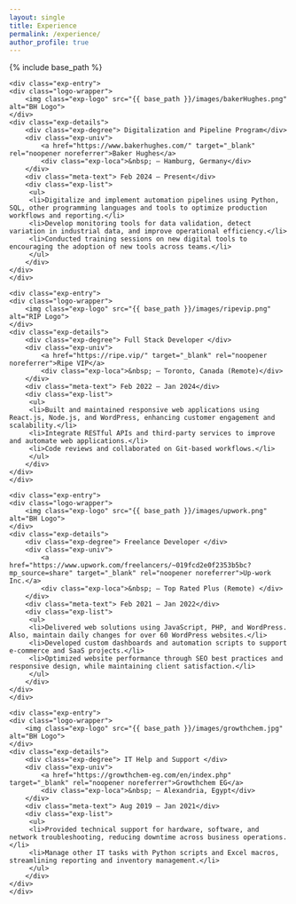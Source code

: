 ```yaml
---
layout: single
title: Experience
permalink: /experience/
author_profile: true
---
```



<style>.exp-entry{display:flex;justify-content:normal;align-items:flex-start;margin-bottom:1.5em;flex-wrap:wrap}.exp-logo,.exp-logo{width:120px;object-fit:contain}.logo-wrapper{background-color:var(--global-bg-color);display:inline-flex;align-items:center;justify-content:center;margin-top:10px;margin-left:10px;min-width:80px;min-height:50px;padding:8px;border-radius:8px;margin-right:5%;max-width:20%}.exp-details{max-width:75%}.exp-degree{font-weight:700;font-size:1.1em}.exp-univ{margin-top:.2em;font-style:italic;display:flex}.exp-univ div{font-style:normal}.exp-list{margin-top:.3em;font-size:.97em}.exp-list ul{padding-left:25px}.meta-text{min-width:170px;color:var(--meta-color);font-size:.95em}</style>

{% include base_path %}
<div class="experience-list">

    <div class="exp-entry">
    <div class="logo-wrapper">
        <img class="exp-logo" src="{{ base_path }}/images/bakerHughes.png" alt="BH Logo">
    </div>
    <div class="exp-details">
        <div class="exp-degree"> Digitalization and Pipeline Program</div>
        <div class="exp-univ">
            <a href="https://www.bakerhughes.com/" target="_blank" rel="noopener noreferrer">Baker Hughes</a>
            <div class="exp-loca">&nbsp; – Hamburg, Germany</div>
        </div>
        <div class="meta-text"> Feb 2024 – Present</div>
        <div class="exp-list">
         <ul>
         <li>Digitalize and implement automation pipelines using Python, SQL, other programming languages and tools to optimize production workflows and reporting.</li>
         <li>Develop monitoring tools for data validation, detect variation in industrial data, and improve operational efficiency.</li>
         <li>Conducted training sessions on new digital tools to encouraging the adoption of new tools across teams.</li>
         </ul>
        </div>
    </div>
    </div>

    <div class="exp-entry">
    <div class="logo-wrapper">
        <img class="exp-logo" src="{{ base_path }}/images/ripevip.png" alt="RIP Logo">
    </div>
    <div class="exp-details">
        <div class="exp-degree"> Full Stack Developer </div>
        <div class="exp-univ">
            <a href="https://ripe.vip/" target="_blank" rel="noopener noreferrer">Ripe VIP</a>
            <div class="exp-loca">&nbsp; – Toronto, Canada (Remote)</div>
        </div>
        <div class="meta-text"> Feb 2022 – Jan 2024</div>
        <div class="exp-list">
         <ul>
         <li>Built and maintained responsive web applications using React.js, Node.js, and WordPress, enhancing customer engagement and scalability.</li>
         <li>Integrate RESTful APIs and third-party services to improve and automate web applications.</li>
         <li>Code reviews and collaborated on Git-based workflows.</li>
         </ul>
        </div>
    </div>
    </div>

    <div class="exp-entry">
    <div class="logo-wrapper">
        <img class="exp-logo" src="{{ base_path }}/images/upwork.png" alt="BH Logo">
    </div>
    <div class="exp-details">
        <div class="exp-degree"> Freelance Developer </div>
        <div class="exp-univ">
            <a href="https://www.upwork.com/freelancers/~019fcd2e0f2353b5bc?mp_source=share" target="_blank" rel="noopener noreferrer">Up-work Inc.</a>
            <div class="exp-loca">&nbsp; – Top Rated Plus (Remote) </div>
        </div>
        <div class="meta-text"> Feb 2021 – Jan 2022</div>
        <div class="exp-list">
         <ul>
         <li>Delivered web solutions using JavaScript, PHP, and WordPress. Also, maintain daily changes for over 60 WordPress websites.</li>
         <li>Developed custom dashboards and automation scripts to support e-commerce and SaaS projects.</li>
         <li>Optimized website performance through SEO best practices and responsive design, while maintaining client satisfaction.</li>
         </ul>
        </div>
    </div>
    </div>

    <div class="exp-entry">
    <div class="logo-wrapper">
        <img class="exp-logo" src="{{ base_path }}/images/growthchem.jpg" alt="BH Logo">
    </div>
    <div class="exp-details">
        <div class="exp-degree"> IT Help and Support </div>
        <div class="exp-univ">
            <a href="https://growthchem-eg.com/en/index.php" target="_blank" rel="noopener noreferrer">Growthchem EG</a>
            <div class="exp-loca">&nbsp; – Alexandria, Egypt</div>
        </div>
        <div class="meta-text"> Aug 2019 – Jan 2021</div>
        <div class="exp-list">
         <ul>
         <li>Provided technical support for hardware, software, and network troubleshooting, reducing downtime across business operations.</li>
         <li>Manage other IT tasks with Python scripts and Excel macros, streamlining reporting and inventory management.</li>
         </ul>
        </div>
    </div>
    </div>



</div>

